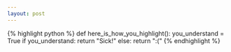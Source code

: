 ```yaml
---
layout: post
---
```


{% highlight python %}
def here_is_how_you_highlight():
  you_understand = True
  if you_understand:
    return "Sick!"
  else:
    return ":("
{% endhighlight %}
